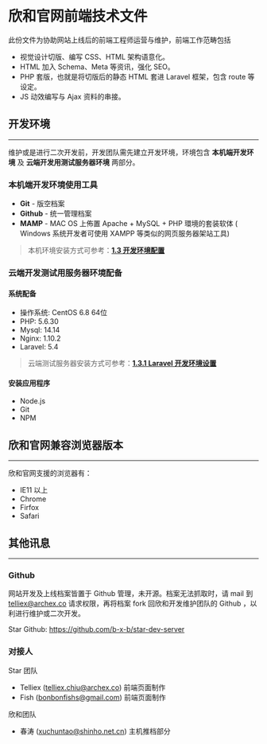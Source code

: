 # 欣和官网前端技术文件

此份文件为协助网站上线后的前端工程师运营与维护，前端工作范畴包括 
- 视觉设计切版、编写 CSS、HTML 架构语意化。 
- HTML 加入 Schema、Meta 等资讯，强化 SEO。
- PHP 套版，也就是将切版后的静态 HTML 套进 Laravel 框架，包含 route 等设定。
- JS 动效编写与 Ajax 资料的串接。

## 开发环境
---

维护或是进行二次开发前，开发团队需先建立开发环境，环境包含 **本机端开发环境** 及 **云端开发用测试服务器环境** 两部分。

### 本机端开发环境使用工具

- **Git** - 版空档案
- **Github** - 统一管理档案
- **MAMP** - MAC OS 上佈置 Apache + MySQL + PHP 環境的套装软体 ( Windows 系统开发者可使用 XAMPP 等类似的网页服务器架站工具)

> 本机环境安装方式可参考：[**1.3 开发环境配置**](/huan-jing-pei-zhi-yu-yun-xing.md)

### 云端开发测试用服务器环境配备

#### 系统配备

- 操作系统: CentOS 6.8 64位
- PHP: 5.6.30 
- Mysql: 14.14
- Nginx: 1.10.2
- Laravel: 5.4

> 云端测试服务器安装方式可参考：[**1.3.1 Laravel 开发环境设置**](/an-zhuang-laravel-kai-fa-kuang-jia.md)

#### 安装应用程序

- Node.js 
- Git
- NPM 

## 欣和官网兼容浏览器版本
---

欣和官网支援的浏览器有：

- IE11 以上
- Chrome
- Firfox
- Safari

## 其他讯息
---

### Github

网站开发及上线档案皆置于 Github 管理，未开源。档案无法抓取时，请 mail 到 telliex@archex.co 请求权限，再将档案 fork 回欣和开发维护团队的 Github ，以利进行维护或二次开发。

Star Github: https://github.com/b-x-b/star-dev-server

### 对接人

Star 团队
- Telliex (telliex.chiu@archex.co) 前端页面制作
- Fish (bonbonfishs@gmail.com) 前端页面制作

欣和团队
- 春涛 (xuchuntao@shinho.net.cn) 主机推档部分





















